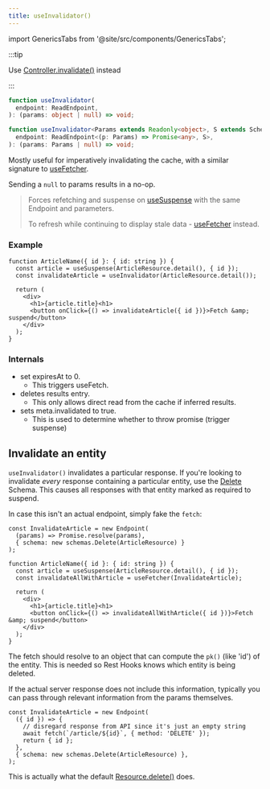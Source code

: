 ```yaml
---
title: useInvalidator()
---
```

import GenericsTabs from '@site/src/components/GenericsTabs';

:::tip

Use [Controller.invalidate()](./Controller.md#invalidate) instead

:::

<GenericsTabs>

```typescript
function useInvalidator(
  endpoint: ReadEndpoint,
): (params: object | null) => void;
```

```typescript
function useInvalidator<Params extends Readonly<object>, S extends Schema>(
  endpoint: ReadEndpoint<(p: Params) => Promise<any>, S>,
): (params: Params | null) => void;
```

</GenericsTabs>

Mostly useful for imperatively invalidating the cache, with a similar signature to
[useFetcher](./useFetcher.md).

Sending a `null` to params results in a no-op.

> Forces refetching and suspense on [useSuspense](./useSuspense.md) with the same Endpoint
> and parameters.
>
> To refresh while continuing to display stale data - [useFetcher](./useFetcher.md) instead.

### Example

```tsx
function ArticleName({ id }: { id: string }) {
  const article = useSuspense(ArticleResource.detail(), { id });
  const invalidateArticle = useInvalidator(ArticleResource.detail());

  return (
    <div>
      <h1>{article.title}<h1>
      <button onClick={() => invalidateArticle({ id })}>Fetch &amp; suspend</button>
    </div>
  );
}
```

### Internals

- set expiresAt to 0.
  - This triggers useFetch.
- deletes results entry.
  - This only allows direct read from the cache if inferred results.
- sets meta.invalidated to true.
  - This is used to determine whether to throw promise (trigger suspense)

## Invalidate an entity

`useInvalidator()` invalidates a particular response. If you're looking to invalidate _every_
response containing a particular entity, use the [Delete](/rest/api/Delete)
Schema. This causes all responses with that entity marked as required to suspend.

In case this isn't an actual endpoint, simply fake the `fetch`:

```tsx
const InvalidateArticle = new Endpoint(
  (params) => Promise.resolve(params),
  { schema: new schemas.Delete(ArticleResource) }
);

function ArticleName({ id }: { id: string }) {
  const article = useSuspense(ArticleResource.detail(), { id });
  const invalidateAllWithArticle = useFetcher(InvalidateArticle);

  return (
    <div>
      <h1>{article.title}<h1>
      <button onClick={() => invalidateAllWithArticle({ id })}>Fetch &amp; suspend</button>
    </div>
  );
}
```

The fetch should resolve to an object that can compute the `pk()` (like 'id')
of the entity. This is needed so Rest Hooks knows which entity is being deleted.

If the actual server response does not include this information, typically
you can pass through relevant information from the params themselves.

```tsx
const InvalidateArticle = new Endpoint(
  ({ id }) => {
    // disregard response from API since it's just an empty string
    await fetch(`/article/${id}`, { method: 'DELETE' });
    return { id };
  },
  { schema: new schemas.Delete(ArticleResource) },
);
```

This is actually what the default [Resource.delete()](/rest/5.2/api/resource#delete-endpoint) does.
